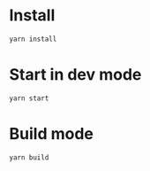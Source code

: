 # Install
```bash
yarn install
```
# Start in dev mode
```bash
yarn start
```

# Build mode
```bash
yarn build
```
